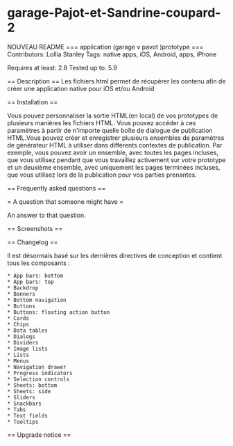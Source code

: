 # garage-Pajot-et-Sandrine-coupard-2
NOUVEAU README
=== application (garage v pavot )prototype ===
Contributors: Lollia Stanley
Tags: native apps, iOS, Android,  apps, iPhone

Requires at least: 2.8
Tested up to: 5.9

== Description ==
Les fichiers html permet de récupérer les contenu afin de créer une application native pour iOS et/ou Android

== Installation ==

Vous pouvez personnaliser la sortie HTML(en local) de vos prototypes de plusieurs manières les fichiers HTML. Vous pouvez accéder à ces paramètres à partir de n'importe quelle boîte de dialogue de publication HTML.Vous pouvez créer et enregistrer plusieurs ensembles de paramètres de générateur HTML à utiliser dans différents contextes de publication. Par exemple, vous pouvez avoir un ensemble, avec toutes les pages incluses, que vous utilisez pendant que vous travaillez activement sur votre prototype et un deuxième ensemble, avec uniquement les pages terminées incluses, que vous utilisez lors de la publication pour vos parties prenantes.


== Frequently asked questions ==

= A question that someone might have =

An answer to that question.

== Screenshots ==


== Changelog ==

 Il est désormais basé sur les dernières directives de conception et contient tous les composants :

    * App bars: bottom
    * App bars: top
    * Backdrop
    * Banners
    * Bottom navigation
    * Buttons
    * Buttons: floating action button
    * Cards
    * Chips
    * Data tables
    * Dialogs
    * Dividers
    * Image lists
    * Lists
    * Menus
    * Navigation drawer
    * Progress indicators
    * Selection controls
    * Sheets: bottom
    * Sheets: side
    * Sliders
    * Snackbars
    * Tabs
    * Text fields
    * Tooltips

== Upgrade notice ==

